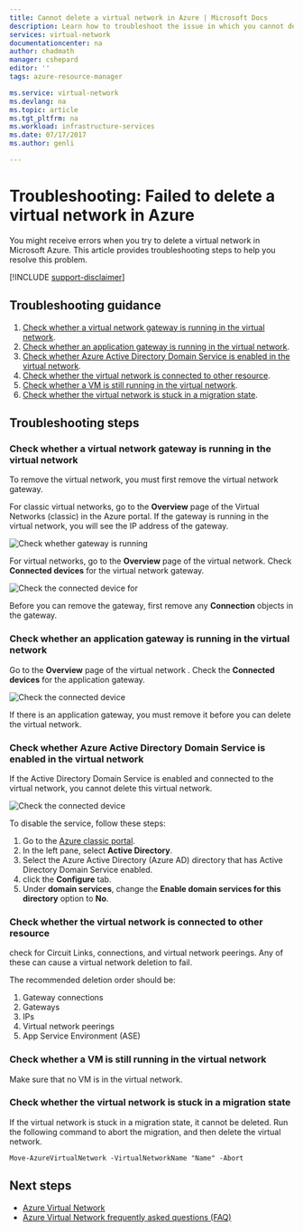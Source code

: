 ```yaml
---
title: Cannot delete a virtual network in Azure | Microsoft Docs
description: Learn how to troubleshoot the issue in which you cannot delete a virtual network in Azure.
services: virtual-network
documentationcenter: na
author: chadmath
manager: cshepard
editor: ''
tags: azure-resource-manager

ms.service: virtual-network
ms.devlang: na
ms.topic: article
ms.tgt_pltfrm: na
ms.workload: infrastructure-services
ms.date: 07/17/2017
ms.author: genli

---
```


# Troubleshooting: Failed to delete a virtual network in Azure

You might receive errors when you try to delete a virtual network in Microsoft Azure. This article provides troubleshooting steps to help you resolve this problem. 

[!INCLUDE [support-disclaimer](../../includes/support-disclaimer.md)]

## Troubleshooting guidance 

1. [Check whether a virtual network gateway is running in the virtual network](#check-whether-a-virtual-network-gateway-is-running-in-the-virtual-network).
2. [Check whether an application gateway is running in the virtual network](#check-whether-an-application-gateway-is-running-in-the-virtual-network).
3. [Check whether Azure Active Directory Domain Service is enabled in the virtual network](#check-whether-azure-active-directory-domain-service-is-enabled-in-the-virtual-network).
4. [Check whether the virtual network is connected to other resource](#check-whether-the-virtual-network-is-connected-to-other-resource).
5. [Check whether a VM is still running in the virtual network](#check-whether-a-vm-is-still-running-in-the-virtual-network).
6. [Check whether the virtual network is stuck in a migration state](#check-whether-the-virtual-network-is-stuck-in-a-migration-state).

## Troubleshooting steps

### Check whether a virtual network gateway is running in the virtual network

To remove the virtual network, you must first remove the virtual network gateway.

For classic virtual networks, go to the **Overview** page of the Virtual Networks (classic) in the Azure portal. If the gateway is running in the virtual network, you will see the IP address of the gateway. 

![Check whether gateway is running](media/virtual-network-troubleshoot-cannot-delete-vnet/classic-gateway.png)

For virtual networks, go to the **Overview** page of the virtual network. Check **Connected devices** for the virtual network gateway.

![Check the connected device for ](media/virtual-network-troubleshoot-cannot-delete-vnet/vnet-gateway.png)

Before you can remove the gateway, first remove any **Connection** objects in the gateway.

### Check whether an application gateway is running in the virtual network

Go to the **Overview** page of the virtual network . Check the **Connected devices** for the application gateway.

![Check the connected device](media/virtual-network-troubleshoot-cannot-delete-vnet/app-gateway.png)

If there is an application gateway, you must remove it before you can delete the virtual network.

### Check whether Azure Active Directory Domain Service is enabled in the virtual network

If the Active Directory Domain Service is enabled and connected to the virtual network, you cannot delete this virtual network. 

![Check the connected device](media/virtual-network-troubleshoot-cannot-delete-vnet/enable-domain-services.png)

To disable the service, follow these steps:

1. Go to the [Azure classic portal](https://manage.windowsazure.com).
2. In the left pane, select  **Active Directory**.
3. Select the Azure Active Directory (Azure AD) directory that has Active Directory Domain Service enabled.
4. click the **Configure** tab.
5. Under **domain services**, change the **Enable domain services for this directory** option to **No**.  

### Check whether the virtual network is connected to other resource

check for Circuit Links, connections, and virtual network peerings. Any of these can cause a virtual network deletion to fail. 

The recommended deletion order should be:

1. Gateway connections
2. Gateways
3. IPs
4. Virtual network peerings
5. App Service Environment (ASE)

### Check whether a VM is still running in the virtual network

Make sure that no VM is in the virtual network.

### Check whether the virtual network is stuck in a migration state

If the virtual network is stuck in a migration state, it cannot be deleted. Run the following command to abort the migration, and then delete the virtual network.

    Move-AzureVirtualNetwork -VirtualNetworkName "Name" -Abort

## Next steps

- [Azure Virtual Network](virtual-networks-overview.md)
- [Azure Virtual Network frequently asked questions (FAQ)](virtual-networks-faq.md)